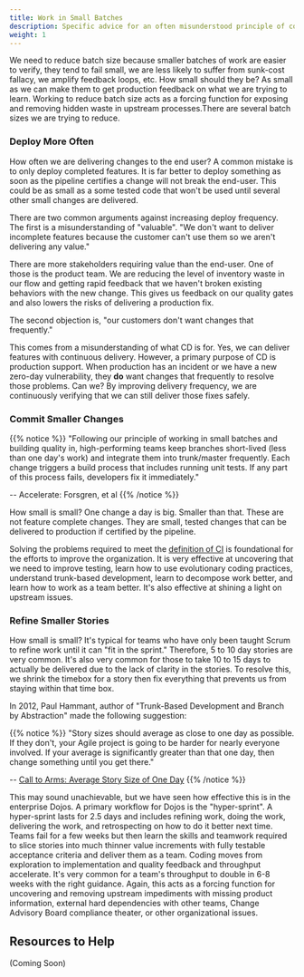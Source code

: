 ```yaml
---
title: Work in Small Batches
description: Specific advice for an often misunderstood principle of continuous delivery.
weight: 1
---
```


We need to reduce batch size because smaller batches of work are easier to verify, they tend to fail small, we are less likely to suffer from sunk-cost fallacy, we amplify feedback loops, etc. How small should they be? As small as we can make them to get production feedback on what we are trying to learn. Working to reduce batch size acts as a forcing function for exposing and removing hidden waste in upstream processes.There are several batch sizes we are trying to reduce.

### Deploy More Often

How often we are delivering changes to the end user? A common mistake is to only deploy completed features. It is far better to deploy something as soon as the pipeline certifies a change will not break the end-user. This could be as small as a some tested code that won't be used until several other small changes are delivered.

There are two common arguments against increasing deploy frequency. The first is a misunderstanding of "valuable". "We don't want to deliver incomplete features because the customer can't use them so we aren't delivering any value."

There are more stakeholders requiring value than the end-user. One of those is the product team. We are reducing the level of inventory waste in our flow and getting rapid feedback that we haven't broken existing behaviors with the new change. This gives us feedback on our quality gates and also lowers the risks of delivering a production fix.

The second objection is, "our customers don't want changes that frequently."  

This comes from a misunderstanding of what CD is for. Yes, we can deliver features with continuous delivery. However, a primary purpose of CD is production support. When production has an incident or we have a new zero-day vulnerability, they **do** want changes that frequently to resolve those problems. Can we? By improving delivery frequency, we are continuously verifying that we can still deliver those fixes safely.

### Commit Smaller Changes

{{% notice %}}
"Following our principle of working in small batches and building quality in, high-performing teams keep branches short-lived (less than one day's work) and integrate them into trunk/master frequently. Each change triggers a build process that includes running unit tests. If any part of this process fails, developers fix it immediately."

-- Accelerate: Forsgren, et al
{{% /notice %}}

How small is small? One change a day is big. Smaller than that. These are not feature complete changes. They are small, tested changes that can be delivered to production if certified by the pipeline.

Solving the problems required to meet the [definition of CI](../../minimumcd/#continuous-integration) is foundational for the efforts to improve the organization. It is very effective at uncovering that we need to improve testing, learn how to use evolutionary coding practices, understand trunk-based development, learn to decompose work better, and learn how to work as a team better. It's also effective at shining a light on upstream issues. 

### Refine Smaller Stories

How small is small? It's typical for teams who have only been taught Scrum to refine work until it can "fit in the sprint." Therefore, 5 to 10 day stories are very common. It's also very common for those to take 10 to 15 days to actually be delivered due to the lack of clarity in the stories. To resolve this, we shrink the timebox for a story then fix everything that prevents us from staying within that time box.

In 2012, Paul Hammant, author of "Trunk-Based Development and Branch by Abstraction" made the following suggestion:

{{% notice %}}
"Story sizes should average as close to one day as possible. If they don't, your Agile project is going to be harder for nearly everyone involved. If your average is significantly greater than that one day, then change something until you get there."

-- [Call to Arms: Average Story Size of One Day](https://paulhammant.com/2012/04/24/call-to-arms-average-story-sizes-of-one-day/)
{{% /notice %}}

This may sound unachievable, but we have seen how effective this is in the enterprise Dojos. A primary workflow for Dojos is the "hyper-sprint". A hyper-sprint lasts for 2.5 days and includes refining work, doing the work, delivering the work, and retrospecting on how to do it better next time. Teams fail for a few weeks but then learn the skills and teamwork required to slice stories into much thinner value increments with fully testable acceptance criteria and deliver them as a team. Coding moves from exploration to implementation and quality feedback and throughput accelerate. It's very common for a team's throughput to double in 6-8 weeks with the right guidance. Again, this acts as a forcing function for uncovering and removing upstream impediments with missing product information, external hard dependencies with other teams, Change Advisory Board compliance theater, or other organizational issues.

## Resources to Help

(Coming Soon)
